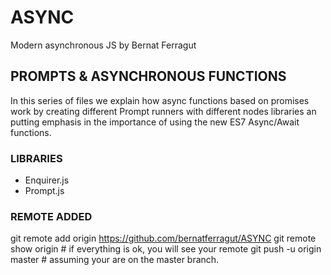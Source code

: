 # ASYNC
Modern asynchronous JS by Bernat Ferragut

## PROMPTS & ASYNCHRONOUS FUNCTIONS
In this series of files we explain how async functions based on promises work
by creating different Prompt runners with different nodes libraries an putting emphasis in the importance of using the new ES7 Async/Await functions.

### LIBRARIES
* Enquirer.js
* Prompt.js

### REMOTE ADDED
git remote add origin https://github.com/bernatferragut/ASYNC
git remote show origin # if everything is ok, you will see your remote
git push -u origin master # assuming your are on the master branch.

